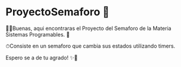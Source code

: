 # ProyectoSemaforo 🚦

🐱‍🐉Buenas, aqui encontraras el Proyecto del Semaforo de la Materia Sistemas Programables. 🤖  

⏱Consiste en un semaforo que cambia sus estados utilizando timers.

Espero se a de tu agrado! ✨🌱
